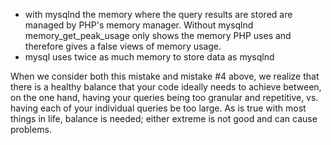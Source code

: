 - with mysqlnd the memory where the query results are stored are managed by PHP's memory manager. Without
mysqlnd memory_get_peak_usage only shows the memory PHP uses and therefore gives a false views of memory usage.
- mysql uses twice as much memory to store data as mysqlnd

When we consider both this mistake and mistake #4 above, we realize that there is a healthy balance that your code
ideally needs to achieve between, on the one hand, having your queries being too granular and repetitive, vs.
having each of your individual queries be too large. As is true with most things in life, balance is needed; either
extreme is not good and can cause problems.